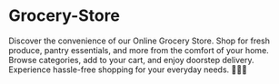 # Grocery-Store
Discover the convenience of our Online Grocery Store. Shop for fresh produce, pantry essentials, and more from the comfort of your home. Browse categories, add to your cart, and enjoy doorstep delivery. Experience hassle-free shopping for your everyday needs. 🛒🍅🥖
